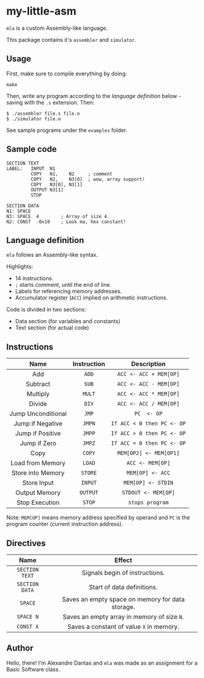 # my-little-asm

`mla` is a custom Assembly-like language.

This package contains it's `assembler` and `simulator`.

## Usage

First, make sure to compile everything by doing:

    make

Then, write any program according to the *language definition*
below - saving with the `.s` extension. Then:

    $ ./assembler file.s file.o
    $ ./simulator file.o

See sample programs under the `examples` folder.

## Sample code

```assembly
SECTION TEXT
LABEL:   INPUT  N1
         COPY   N1,    N2     ; comment
		 COPY   N2,    N3[0]  ; wow, array support!
		 COPY   N3[0], N3[1]
		 OUTPUT N3[1]
		 STOP

SECTION DATA
N1: SPACE
N3: SPACE  4        ; Array of size 4
N2: CONST  -0x10    ; Look ma, hex constant!
```

## Language definition

`mla` follows an Assembly-like syntax.

Highlights:

* 14 instructions.
* `;` starts comment, until the end of line.
* Labels for referencing memory addresses.
* Accumulator register (`ACC`) implied on arithmetic instructions.

Code is divided in two sections:

* Data section (for variables and constants)
* Text section (for actual code)

## Instructions

| Name                | Instruction  | Description                |
| :-----------------: | :----------: | :------------------------: |
| Add                 | `ADD`        | `ACC <- ACC + MEM[OP]`     |
| Subtract            | `SUB`        | `ACC <- ACC - MEM[OP]`     |
| Multiply            | `MULT`       | `ACC <- ACC * MEM[OP]` |
| Divide              | `DIV`        | `ACC <- ACC / MEM[OP]` |
| Jump Unconditional  | `JMP`        | `PC  <- OP` |
| Jump if Negative    | `JMPN`       | `If ACC < 0 then PC <- OP` |
| Jump if Positive    | `JMPP`       | `If ACC > 0 then PC <- OP` |
| Jump if Zero        | `JMPZ`       | `If ACC = 0 then PC <- OP` |
| Copy                | `COPY`       | `MEM[OP2] <- MEM[OP1]` |
| Load from Memory    | `LOAD`       | `ACC <- MEM[OP]` |
| Store into Memory   | `STORE`      | `MEM[OP] <- ACC` |
| Store Input         | `INPUT`      | `MEM[OP] <- STDIN` |
| Output Memory       | `OUTPUT`     | `STDOUT <- MEM[OP]` |
| Stop Execution      | `STOP`       | `stops program` |

Note: `MEM[OP]` means memory address specified by operand and `PC`
      is the program counter (current instruction address).

## Directives

| Name            | Effect  |
| :-------------: | :-----: |
| `SECTION TEXT`  | Signals begin of instructions. |
| `SECTION DATA`  | Start of data definitions. |
| `SPACE`         | Saves an empty space on memory for data storage.|
| `SPACE N`       | Saves an empty array in memory of size `N`. |
| `CONST X`       | Saves a constant of value `X` in memory. |

## Author

Hello, there!
I'm Alexandre Dantas and `mla` was made as an assignment for a Basic Software class.

